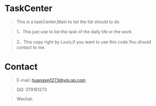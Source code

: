 # TaskCenter

> This is a taskCenter,Main to list the list should to do

> 1、This just use to list the task of the daily life or the work

> 2、This copy right by Louis,if you want to use this code.You should contact to me.

# Contact

> E-mail: huangxin1273@vip.qq.com

> QQ: 379181273

> Wechat: 
